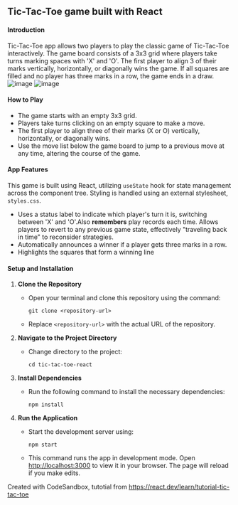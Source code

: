  
## Tic-Tac-Toe game built with React

#### Introduction
Tic-Tac-Toe app allows two players to play the classic game of Tic-Tac-Toe interactively. The game board consists of a 3x3 grid where players take turns marking spaces with 'X' and 'O'.
The first player to align 3 of their marks vertically, horizontally, or diagonally wins the game. If all squares are filled and no player has three marks in a row, the game ends in a draw.
![image](https://github.com/freda1874/react.dev/assets/85437054/f5afa417-8cb9-42eb-bde2-8bd1346e9ad5) ![image](https://github.com/freda1874/react.dev/assets/85437054/95637e6a-e661-46cd-8918-2253f897bb6e)

#### How to Play

- The game starts with an empty 3x3 grid.
- Players take turns clicking on an empty square to make a move.
- The first player to align three of their marks (X or O) vertically, horizontally, or diagonally wins.
- Use the move list below the game board to jump to a previous move at any time, altering the course of the game.
  
#### App Features
This game is built using React, utilizing `useState` hook for state management across the component tree. Styling is handled using an external stylesheet, `styles.css`.
- Uses a status label to indicate which player's turn it is, switching between 'X' and 'O'.Also **remembers** play records each time. Allows players to revert to any previous game state, effectively "traveling back in time" to reconsider strategies.
- Automatically announces a winner if a player gets three marks in a row.
- Highlights the squares that form a winning line   

#### Setup and Installation

1. **Clone the Repository**
   - Open your terminal and clone this repository using the command:
     ```
     git clone <repository-url>
     ```
   - Replace `<repository-url>` with the actual URL of the repository.

2. **Navigate to the Project Directory**
   - Change directory to the project:
     ```
     cd tic-tac-toe-react
     ```

3. **Install Dependencies**
   - Run the following command to install the necessary dependencies:
     ```
     npm install
     ```

4. **Run the Application**
   - Start the development server using:
     ```
     npm start
     ```
   - This command runs the app in development mode. Open [http://localhost:3000](http://localhost:3000) to view it in your browser. The page will reload if you make edits.

 
Created with CodeSandbox, 
tutotial from https://react.dev/learn/tutorial-tic-tac-toe 
